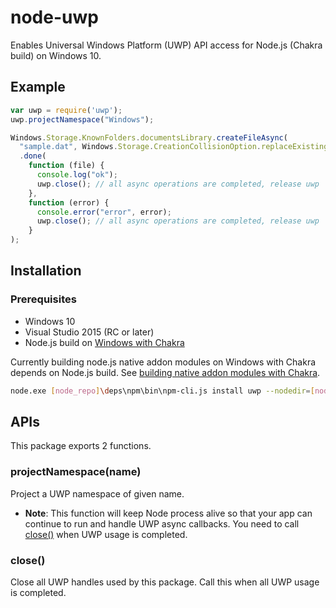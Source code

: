 node-uwp
==========

Enables Universal Windows Platform (UWP) API access for Node.js (Chakra build)
on Windows 10.

Example
-------

```javascript
var uwp = require('uwp');
uwp.projectNamespace("Windows");

Windows.Storage.KnownFolders.documentsLibrary.createFileAsync(
  "sample.dat", Windows.Storage.CreationCollisionOption.replaceExisting)
  .done(
    function (file) {
      console.log("ok");
      uwp.close(); // all async operations are completed, release uwp
    },
    function (error) {
      console.error("error", error);
      uwp.close(); // all async operations are completed, release uwp
    }
);
```

Installation
------------

### Prerequisites

 * Windows 10
 * Visual Studio 2015 (RC or later)
 * Node.js build on [Windows with Chakra](https://github.com/Microsoft/node/blob/ch0.12.2/README.md#windows_with_chakra)

Currently building node.js native addon modules on Windows with Chakra depends
on Node.js build. See [building native addon modules with Chakra](https://github.com/Microsoft/node/blob/ch0.12.2/README.md#build_native_addon_modules_with_chakra).

```sh
node.exe [node_repo]\deps\npm\bin\npm-cli.js install uwp --nodedir=[node_repo] --msvs_version=2015
```

APIs
----

This package exports 2 functions.

### projectNamespace(name)

Project a UWP namespace of given name.

* **Note**: This function will keep Node process alive so that your app can
  continue to run and handle UWP async callbacks. You need to call
  [close()](#close) when UWP usage is completed.

<a name="close"></a>
### close()

Close all UWP handles used by this package. Call this when all UWP usage is
completed.
